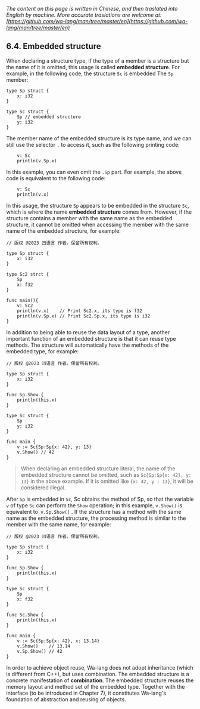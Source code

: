 *The content on this page is written in Chinese, and then traslated into English by machine. More accurate traslations are welcome at: [https://github.com/wa-lang/man/tree/master/en](https://github.com/wa-lang/man/tree/master/en)*

## 6.4. Embedded structure

When declaring a structure type, if the type of a member is a structure but the name of it is omitted, this usage is called **embedded structure**. For example, in the following code, the structure `Sc` is embedded The `Sp` member:
```wa
type Sp struct {
    x: i32
}

type Sc struct {
    Sp // embedded structure
    y: i32
}
```

The member name of the embedded structure is its type name, and we can still use the selector `.` to access it, such as the following printing code:
```wa
    v: Sc
    println(v.Sp.x)
```

In this example, you can even omit the `.Sp` part. For example, the above code is equivalent to the following code:
```wa
    v: Sc
    println(v.x)
```

In this usage, the structure `Sp` appears to be embedded in the structure `Sc`, which is where the name **embedded structure** comes from. However, if the structure contains a member with the same name as the embedded structure, it cannot be omitted when accessing the member with the same name of the embedded structure, for example:
```
// 版权 @2023 凹语言 作者。保留所有权利。

type Sp struct {
    x: i32
}

type Sc2 strct {
    Sp
    x: f32
}

func main(){
    v: Sc2
    println(v.x)    // Print Sc2.x, its type is f32
    println(v.Sp.x) // Print Sc2.Sp.x, its type is i32
}
```

In addition to being able to reuse the data layout of a type, another important function of an embedded structure is that it can reuse type methods. The structure will automatically have the methods of the embedded type, for example:
```wa
// 版权 @2023 凹语言 作者。保留所有权利。

type Sp struct {
    x: i32
}

func Sp.Show {
    println(this.x)
}

type Sc struct {
    Sp
    y: i32
}

func main {
    v := Sc{Sp:Sp{x: 42}, y: 13}
    v.Show() // 42
}
```
> When declaring an embedded structure literal, the name of the embedded structure cannot be omitted, such as `Sc{Sp:Sp{x: 42}, y: 13}` in the above example. If it is omitted like `{x: 42, y : 13}`, it will be considered illegal.

After `Sp` is embedded in `Sc`, Sc obtains the method of Sp, so that the variable `v` of type `Sc` can perform the `Show` operation; in this example, `v.Show()` is equivalent to` v.Sp.Show()` . If the structure has a method with the same name as the embedded structure, the processing method is similar to the member with the same name, for example:
```wa
// 版权 @2023 凹语言 作者。保留所有权利。

type Sp struct {
    x: i32
}

func Sp.Show {
    println(this.x)
}

type Sc struct {
    Sp
    x: f32
}

func Sc.Show {
    println(this.x)    
}

func main {
    v := Sc{Sp:Sp{x: 42}, x: 13.14}
    v.Show()    // 13.14
    v.Sp.Show() // 42
}
```

In order to achieve object reuse, Wa-lang does not adopt inheritance (which is different from C++), but uses combination. The embedded structure is a concrete manifestation of **combination**. The embedded structure reuses the memory layout and method set of the embedded type. Together with the interface (to be introduced in Chapter 7), it constitutes Wa-lang's foundation of abstraction and reusing of objects.